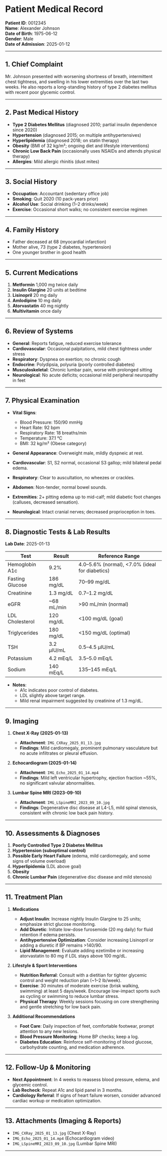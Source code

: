 # **Patient Medical Record**

**Patient ID**: 0012345  
**Name**: Alexander Johnson  
**Date of Birth**: 1975-06-12  
**Gender**: Male  
**Date of Admission**: 2025-01-12

---

## 1. Chief Complaint
Mr. Johnson presented with worsening shortness of breath, intermittent chest tightness, and swelling in his lower extremities over the last two weeks. He also reports a long-standing history of type 2 diabetes mellitus with recent poor glycemic control.

---

## 2. Past Medical History
- **Type 2 Diabetes Mellitus** (diagnosed 2010; partial insulin dependence since 2020)  
- **Hypertension** (diagnosed 2015; on multiple antihypertensives)  
- **Hyperlipidemia** (diagnosed 2018; on statin therapy)  
- **Obesity** (BMI of 32 kg/m²; ongoing diet and lifestyle interventions)  
- **Chronic Low Back Pain** (occasionally uses NSAIDs and attends physical therapy)  
- **Allergies**: Mild allergic rhinitis (dust mites)

---

## 3. Social History
- **Occupation**: Accountant (sedentary office job)  
- **Smoking**: Quit 2020 (10 pack-years prior)  
- **Alcohol Use**: Social drinking (1–2 drinks/week)  
- **Exercise**: Occasional short walks; no consistent exercise regimen

---

## 4. Family History
- Father deceased at 68 (myocardial infarction)  
- Mother alive, 73 (type 2 diabetes, hypertension)  
- One younger brother in good health

---

## 5. Current Medications
1. **Metformin** 1,000 mg twice daily  
2. **Insulin Glargine** 20 units at bedtime  
3. **Lisinopril** 20 mg daily  
4. **Amlodipine** 10 mg daily  
5. **Atorvastatin** 40 mg nightly  
6. **Multivitamin** once daily

---

## 6. Review of Systems
- **General**: Reports fatigue, reduced exercise tolerance  
- **Cardiovascular**: Occasional palpitations, mild chest tightness under stress  
- **Respiratory**: Dyspnea on exertion; no chronic cough  
- **Endocrine**: Polydipsia, polyuria (poorly controlled diabetes)  
- **Musculoskeletal**: Chronic lumbar pain, worse with prolonged sitting  
- **Neurological**: No acute deficits; occasional mild peripheral neuropathy in feet  

---

## 7. Physical Examination
- **Vital Signs**:  
  - Blood Pressure: 150/90 mmHg  
  - Heart Rate: 92 bpm  
  - Respiratory Rate: 18 breaths/min  
  - Temperature: 37.1 °C  
  - BMI: 32 kg/m² (Obese category)

- **General Appearance**: Overweight male, mildly dyspneic at rest.  
- **Cardiovascular**: S1, S2 normal, occasional S3 gallop; mild bilateral pedal edema.  
- **Respiratory**: Clear to auscultation, no wheezes or crackles.  
- **Abdomen**: Non-tender, normal bowel sounds.  
- **Extremities**: 2+ pitting edema up to mid-calf; mild diabetic foot changes (calluses, decreased sensation).  
- **Neurological**: Intact cranial nerves; decreased proprioception in toes.

---

## 8. Diagnostic Tests & Lab Results
**Lab Date**: 2025-01-13

| **Test**            | **Result** | **Reference Range**                                   |
|---------------------|------------|--------------------------------------------------------|
| Hemoglobin A1c      | 9.2%       | 4.0–5.6% (normal), <7.0% (ideal for diabetics)        |
| Fasting Glucose     | 186 mg/dL  | 70–99 mg/dL                                           |
| Creatinine          | 1.3 mg/dL  | 0.7–1.2 mg/dL                                         |
| eGFR                | ~68 mL/min | >90 mL/min (normal)                                   |
| LDL Cholesterol     | 120 mg/dL  | <100 mg/dL (goal)                                     |
| Triglycerides       | 180 mg/dL  | <150 mg/dL (optimal)                                  |
| TSH                 | 3.2 µIU/mL | 0.5–4.5 µIU/mL                                        |
| Potassium           | 4.2 mEq/L  | 3.5–5.0 mEq/L                                         |
| Sodium              | 140 mEq/L  | 135–145 mEq/L                                         |

- **Notes**:  
  - A1c indicates poor control of diabetes.  
  - LDL slightly above target range.  
  - Mild renal impairment suggested by creatinine of 1.3 mg/dL.

---

## 9. Imaging
1. **Chest X-Ray (2025-01-13)**  
   - **Attachment**: `IMG_CXRay_2025_01_13.jpg`  
   - **Findings**: Mild cardiomegaly, prominent pulmonary vasculature but no acute infiltrates or pleural effusion.

2. **Echocardiogram (2025-01-14)**  
   - **Attachment**: `IMG_Echo_2025_01_14.mp4`  
   - **Findings**: Mild left ventricular hypertrophy, ejection fraction ~55%, no significant valvular abnormalities.

3. **Lumbar Spine MRI (2023-09-10)**  
   - **Attachment**: `IMG_LSpineMRI_2023_09_10.jpg`  
   - **Findings**: Degenerative disc disease at L4-L5, mild spinal stenosis, consistent with chronic low back pain history.

---

## 10. Assessments & Diagnoses
1. **Poorly Controlled Type 2 Diabetes Mellitus**  
2. **Hypertension (suboptimal control)**  
3. **Possible Early Heart Failure** (edema, mild cardiomegaly, and some signs of volume overload)  
4. **Hyperlipidemia** (LDL above goal)  
5. **Obesity**  
6. **Chronic Lumbar Pain** (degenerative disc disease and mild stenosis)

---

## 11. Treatment Plan
1. **Medications**  
   - **Adjust Insulin**: Increase nightly Insulin Glargine to 25 units; emphasize strict glucose monitoring.  
   - **Add Diuretic**: Initiate low-dose furosemide (20 mg daily) for fluid retention if edema persists.  
   - **Antihypertensive Optimization**: Consider increasing Lisinopril or adding a diuretic if BP remains >140/90.  
   - **Lipid Management**: Evaluate adding ezetimibe or increasing atorvastatin to 80 mg if LDL stays above 100 mg/dL.

2. **Lifestyle & Sport Interventions**  
   - **Nutrition Referral**: Consult with a dietitian for tighter glycemic control and weight reduction plan (~1–2 lb/week).  
   - **Exercise**: 30 minutes of moderate exercise (brisk walking, swimming) at least 5 days/week. Encourage low-impact sports such as cycling or swimming to reduce lumbar stress.  
   - **Physical Therapy**: Weekly sessions focusing on core strengthening and gentle stretching for low back pain.

3. **Additional Recommendations**  
   - **Foot Care**: Daily inspection of feet, comfortable footwear, prompt attention to any new lesions.  
   - **Blood Pressure Monitoring**: Home BP checks; keep a log.  
   - **Diabetes Education**: Reinforce self-monitoring of blood glucose, carbohydrate counting, and medication adherence.

---

## 12. Follow-Up & Monitoring
- **Next Appointment**: In 4 weeks to reassess blood pressure, edema, and glycemic control.  
- **Lab Recheck**: Repeat A1c and lipid panel in 3 months.  
- **Cardiology Referral**: If signs of heart failure worsen, consider advanced cardiac workup or medication optimization.

---

## 13. Attachments (Imaging & Reports)
- `IMG_CXRay_2025_01_13.jpg` (Chest X-Ray)  
- `IMG_Echo_2025_01_14.mp4` (Echocardiogram video)  
- `IMG_LSpineMRI_2023_09_10.jpg` (Lumbar Spine MRI)

---